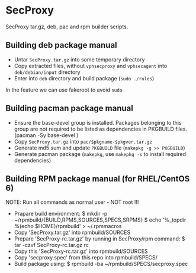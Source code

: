 SecProxy
========

SecProxy tar.gz, deb, pac and rpm builder scripts. 

Building deb package manual
-------

* Untar `SecProxy.tar.gz` into some temporary directory
* Copy extracted files, without `vphsecproxy` and `vphsecagent` into `deb/debian/input` directory 
* Enter into `deb` directory and build package (`sudo ./rules`)

In the feature we can use fakeroot to avoid `sudo`


Building pacman package manual
-------

* Ensure the base-devel group is installed. Packages belonging to this group are not required to be listed as dependencies in PKGBUILD files. (pacman -Sy base-devel
)
* Copy `SecProxy.tar.gz` into `pac/$pkgname-$pkgver.tar.gz`
* Generate md5 sum and update `PKGBUILD` file (`makepkg -g >> PKGBUILD`)
* Generate pacman package (`makepkg`, use `makepkg -s` to install required dependencies) 

Building RPM package manual (for RHEL/CentOS 6)
-------

NOTE: Run all commands as normal user - NOT root !!!

* Prapare build environment:
	$ mkdir -p ~/rpmbuild/{BUILD,RPMS,SOURCES,SPECS,SRPMS}
	$ echo '%_topdir %(echo $HOME)/rpmbuild' > ~/.rpmmacros
* Copy 'SecProxy.tar.gz' into rpmbuild/SOURCES
* Prepare 'SecProxy-rc.tar.gz' by running in SecProxy/rpm command:
	$ tar -czvf SecProxy-rc.tar.gz rc
* Copy this 'SecProxy-rc.tar.gz' into rpmbuild/SOURCES
* Copy 'secproxy.spec' from this repo into rpmbuild/SPECS/
* Build package using: 
	$ rpmbuild -ba ~/rpmbuild/SPECS/secproxy.spec
